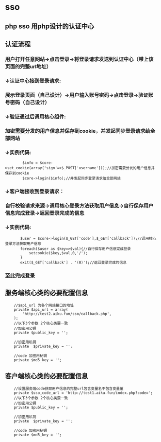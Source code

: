 # sso
##  php sso  用php设计的认证中心  

##  认证流程  
###   用户打开任意网站→点击登录→将登录请求发送到认证中心（带上该页面的完整url地址）
###  ↓认证中心接到登录请求:
###  展示登录页面（自己设计）→用户输入账号密码→点击登录→验证账号密码（自己设计）
###  ↓验证通过后调用核心组件:
###  加密需要分发的用户信息并保存到cookie，并发起同步登录请求给全部网站
###  ↓实例代码:
``` 
        $info = $core->set_cookie(array('sign'=>$_POST['username']));//加密需要分发的用户信息并保存到cookie
        $core->login($info);//并发起同步登录请求给全部网站
```
 ###  ↓客户端接收到登录请求：
 ###  自行校验请求来源→调用核心登录方法获取用户信息→自行保存用户信息完成登录->返回登录完成的信息
 ###  ↓实例代码:
 ```
        $user = $core->login($_GET['code'],$_GET['callback']);//调用核心登录方法获取用户信息
        foreach($user as $key=>$val){//自行保存用户信息完成登录
            setcookie($key,$val,0,'/');
        }
        exit($_GET['callback'] . '(0)');//返回登录完成的信息
```
###  至此完成登录

## 服务端核心类的必要配置信息
```
    //$api_url 为各个网站接口的地址
    private $api_url = array(
        'http://test2.aiku.fun/sso/callback.php',
    );
    //以下3个参数 2个核心类要一致
    //加密用公钥
    private $public_key = '';

    //加密用私钥
    private  $private_key = '';

    //code 加密用秘钥
    private $md5_key = '';
```
## 客户端核心类的必要配置信息
```$xslt
    //设置服务端code获取用户信息的完整url包含变量名不包含变量值
    private $sso_code_url = 'http://test1.aiku.fun/index.php?code=';
    //以下3个参数 2个核心类要一致
    //加密用公钥 
    private $public_key = '';

    //加密用私钥
    private  $private_key = '';

    //code 加密用秘钥
    private $md5_key = '';
```